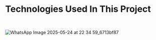 <h1>Technologies Used In This Project</h1>
<br>

![WhatsApp Image 2025-05-24 at 22 34 59_6713bf87](https://github.com/user-attachments/assets/37ffe023-6744-45ec-b8e1-83b0442dd16e)

